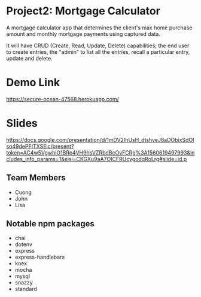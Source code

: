 # Project2: Mortgage Calculator
A mortgage calculator app that determines the client's max home purchase amount and monthly mortgage payments using captured data. 

It will have CRUD (Create, Read, Update, Delete) capabilities; the end user to create entries, the "admin" to list all the entries, recall a particular entry, update and delete.

# Demo Link
https://secure-ocean-47568.herokuapp.com/

# Slides
https://docs.google.com/presentation/d/1mDV2IhUsH_dtshyeJ8aDObixSdOIso49dePFITXSEic/present?token=AC4w5VgwhiO1BRe4VH9hsVZRbdBcOvFCRg%3A1560619497993&includes_info_params=1&eisi=CKGXu9aA7OICFRUcygodqRoLrg#slide=id.p 

## Team Members
- Cuong
- John
- Lisa 

## Notable npm packages

- chai
- dotenv
- express
- express-handlebars
- knex
- mocha
- mysql
- snazzy
- standard

